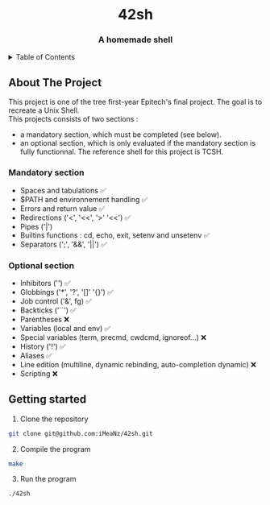 <!-- PROJECT LOGO -->
<br />
<div align="center">

  <h1 align="center">42sh</h1>
  <h3 align="center">A homemade shell</h3>

</div>

<!-- TABLE OF CONTENTS -->
<details>
    <summary>Table of Contents</summary>
    <ol>
        <li>
            <a href="#about-the-project">About The Project</a>
            <ul>
                <li><a href="#Mandatory section">Mandatory section</a></li>
                <li><a href="#Optional section">Optional section</a></li>
            </ul>
        </li>
        <li>
            <a href="#getting-started">Getting Started</a>
            <ul>
                <li><a href="#installation">Installation</a></li>
            </ul>
        </li>
    </ol>
</details>

<!-- ABOUT THE PROJECT -->
## About The Project

This project is one of the tree first-year Epitech's final project. The goal is to recreate a Unix Shell.  
This projects consists of two sections :
- a mandatory section, which must be completed (see below).
- an optional section, which is only evaluated if the mandatory section is fully functionnal. 
The reference shell for this project is TCSH.

### Mandatory section
- Spaces and tabulations ✅
- $PATH and environnement handling ✅
- Errors and return value ✅
- Redirections ('<', '<<', '>' '<<') ✅
- Pipes ('|')
- Builtins functions : cd, echo, exit, setenv and unsetenv ✅
- Separators (';', '&&', '||') ✅

### Optional section
- Inhibitors ('\') ✅
- Globbings ('*', '?', '[]' '{}') ✅
- Job control ('&', fg) ✅
- Backticks ('``') ✅
- Parentheses ❌
- Variables (local and env) ✅
- Special variables (term, precmd, cwdcmd, ignoreof...) ❌
- History ('!') ✅
- Aliases ✅
- Line edition (multiline, dynamic rebinding, auto-completion dynamic) ❌
- Scripting ❌

## Getting started
1. Clone the repository
  ```sh
  git clone git@github.com:iMeaNz/42sh.git
  ```
2. Compile the program
  ```sh
  make
  ```
3. Run the program
  ```sh
  ./42sh
  ```